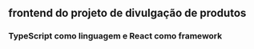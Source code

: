 ## frontend do projeto de divulgação de produtos
### TypeScript como linguagem e React como framework
